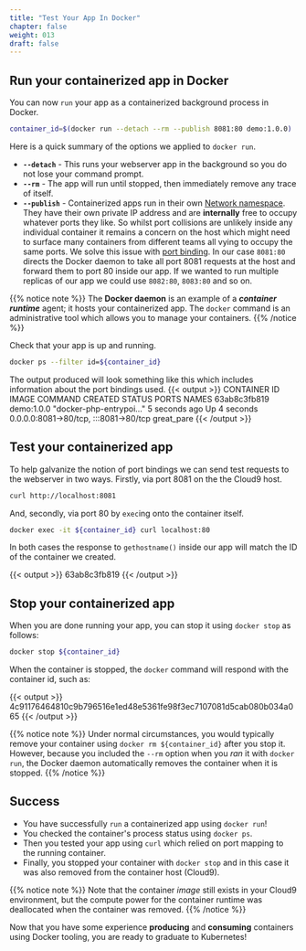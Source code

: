 ```yaml
---
title: "Test Your App In Docker"
chapter: false
weight: 013
draft: false
---
```


## Run your containerized app in Docker

You can now `run` your app as a containerized background process in Docker.
```bash
container_id=$(docker run --detach --rm --publish 8081:80 demo:1.0.0)
```

Here is a quick summary of the options we applied to `docker run`.
- **`--detach`** - This runs your webserver app in the background so you do not lose your command prompt.
- **`--rm`** - The app will run until stopped, then immediately remove any trace of itself.
- **`--publish`** - Containerized apps run in their own [Network namespace](https://en.wikipedia.org/wiki/Linux_namespaces#Network_(net)).
They have their own private IP address and are **internally** free to occupy whatever ports they like.
So whilst port collisions are unlikely inside any individual container it remains a concern on the host which might need to surface many containers from different teams all vying to occupy the same ports.
We solve this issue with [port binding](https://12factor.net/port-binding).
In our case `8081:80` directs the Docker daemon to take all port 8081 requests at the host and forward them to port 80 inside our app. If we wanted to run multiple replicas of our app we could use `8082:80`, `8083:80` and so on.

{{% notice note %}}
The **Docker daemon** is an example of a ***container runtime*** agent; it hosts your containerized app. The `docker` command is an administrative tool which allows you to manage your containers.
{{% /notice %}}

Check that your app is up and running.
```bash
docker ps --filter id=${container_id}
```

The output produced will look something like this which includes information about the port bindings used.
{{< output >}}
CONTAINER ID   IMAGE        COMMAND                  CREATED         STATUS         PORTS                                   NAMES
63ab8c3fb819   demo:1.0.0   "docker-php-entrypoi…"   5 seconds ago   Up 4 seconds   0.0.0.0:8081->80/tcp, :::8081->80/tcp   great_pare
{{< /output >}}

## Test your containerized app

To help galvanize the notion of port bindings we can send test requests to the webserver in two ways.
Firstly, via port 8081 on the the Cloud9 host.
```bash
curl http://localhost:8081
```

And, secondly, via port 80 by `exec`ing onto the container itself.
```bash
docker exec -it ${container_id} curl localhost:80
```

In both cases the response to `gethostname()` inside our app will match the ID of the container we created.

{{< output >}}
63ab8c3fb819
{{< /output >}}

## Stop your containerized app

When you are done running your app, you can stop it using `docker stop` as follows:
```bash
docker stop ${container_id}
```

When the container is stopped, the `docker` command will respond with the container id, such as:

{{< output >}}
4c91176464810c9b796516e1ed48e5361fe98f3ec7107081d5cab080b034a065
{{< /output >}}

{{% notice note %}}
Under normal circumstances, you would typically remove your container using `docker rm ${container_id}` after you stop it. However, because you included the `--rm` option when you *ran* it with `docker run`, the Docker daemon automatically removes the container when it is stopped.
{{% /notice %}}

## Success

- You have successfully `run` a containerized app using `docker run`! 
- You checked the container's process status using `docker ps`.
- Then you tested your app using `curl` which relied on port mapping to the running container.
- Finally, you stopped your container with `docker stop` and in this case it was also removed from the container host (Cloud9).

{{% notice note %}}
Note that the container *image* still exists in your Cloud9 environment, but the compute power for the container runtime was deallocated when the container was removed.
{{% /notice %}}

Now that you have some experience **producing** and **consuming** containers using Docker tooling, you are ready to graduate to Kubernetes! 

<!-- for i in $(docker ps -q); do docker kill $i; done
docker system prune --all --force

curl -LO https://storage.googleapis.com/minikube/releases/latest/minikube-linux-amd64
sudo install minikube-linux-amd64 /usr/local/bin/minikube && rm minikube-linux-amd64

minikube start
minikube docker-env > ~/.env
echo "source ~/.env" >> ~/.bashrc
source ~/.env

curl -LO "https://dl.k8s.io/release/$(curl -L -s https://dl.k8s.io/release/stable.txt)/bin/linux/amd64/kubectl"
sudo install -o root -g root -m 0755 kubectl /usr/local/bin/kubectl && rm kubectl

kubectl cluster-info

cat > ~/environment/index.php << EOF
<?php
  echo gethostname() . "\n";
?>
EOF

# test it inside Cloud9

cat > ~/environment/Dockerfile << EOF
FROM php:8.0.1-apache
COPY index.php /var/www/html/
RUN chmod a+rx *.php
EOF

docker build --tag demo:1.0.0 ~/environment/
docker images
container_id=$(docker run --detach --rm demo:1.0.0)
docker ps --filter id=${container_id}

docker exec -it ${container_id} curl localhost:80
docker stop ${container_id}

kubectl run demo --image demo:1.0.0 --image-pull-policy=Never
kubectl exec -it demo -- curl localhost:80
kubectl delete pod demo -->
